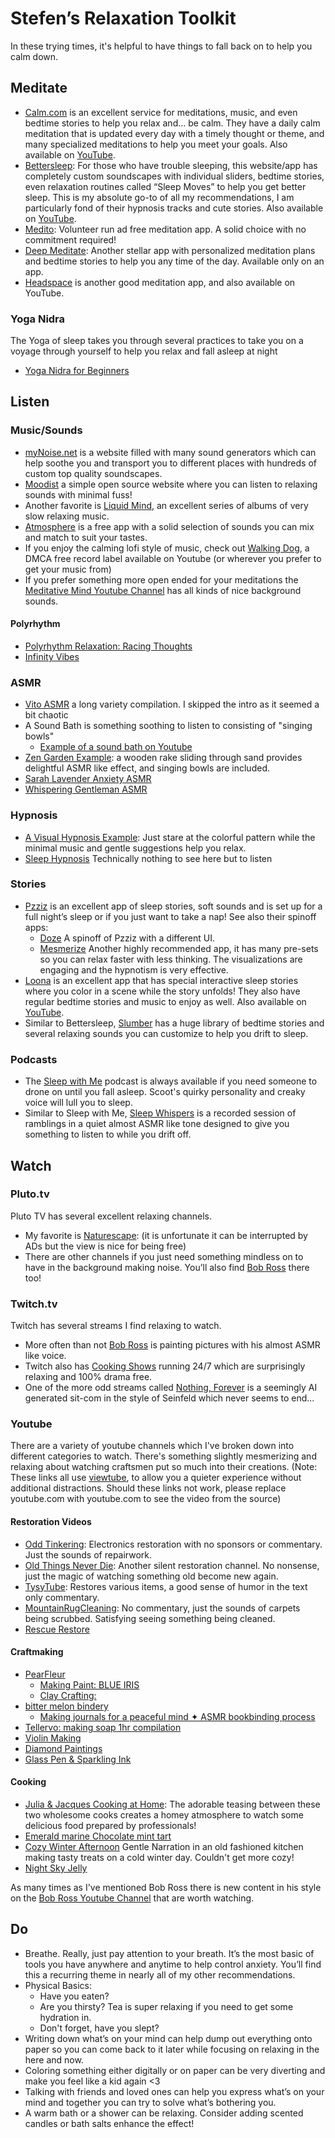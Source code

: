 ﻿# Stefen’s Relaxation Toolkit

In these trying times, it's helpful to have things to fall back on to help you calm down.

## Meditate

- [Calm.com](https://www.calm.com) is an excellent service for meditations, music, and even bedtime stories to help you relax and… be calm. They have a daily calm meditation that is updated every day with a timely thought or theme, and many specialized meditations to help you meet your goals. Also available on [YouTube](https://youtube.com/user/calmdotcom).
- [Bettersleep](http://bettersleep.com/): For those who have trouble sleeping, this website/app has completely custom soundscapes with individual sliders, bedtime stories, even relaxation routines called “Sleep Moves” to help you get better sleep. This is my absolute go-to of all my recommendations, I am particularly fond of their hypnosis tracks and cute stories. Also available on [YouTube](https://youtube.com/user/utopiansounds).
- [Medito](https://meditofoundation.org/medito-app): Volunteer run ad free meditation app. A solid choice with no commitment required!
- [Deep Meditate](https://deepmeditate.com): Another stellar app with personalized meditation plans and bedtime stories to help you any time of the day. Available only on an app.
- [Headspace](https://www.headspace.com) is another good meditation app, and also available on YouTube.

### Yoga Nidra
The Yoga of sleep takes you through several practices to take you on a voyage through yourself to help you relax and fall asleep at night
- [Yoga Nidra for Beginners](https://youtube.com/watch?v=zjm-LqavvZo)

## Listen

### Music/Sounds
- [myNoise.net](http://mynoise.net/) is a website filled with many sound generators which can help soothe you and transport you to different places with hundreds of custom top quality soundscapes.
- [Moodist](https://moodist.app/) a simple open source website where you can listen to relaxing sounds with minimal fuss!
- Another favorite is [Liquid Mind](https://youtube.com/channel/UCgogqJdyUFxNWjdD69kyE5Q), an excellent series of albums of very slow relaxing music.
- [Atmosphere](https://peakpocketstudios.com) is a free app with a solid selection of sounds you can mix and match to suit your tastes.
- If you enjoy the calming lofi style of music, check out [Walking Dog](https://youtube.com/c/WalkingDogMusic), a DMCA free record label available on Youtube (or wherever you prefer to get your music from)
- If you prefer something more open ended for your meditations the [Meditative Mind Youtube Channel](https://youtube.com/c/TheMeditativeMind) has all kinds of nice background sounds.
#### Polyrhythm
- [Polyrhythm Relaxation: Racing Thoughts](https://youtube.com/watch?v=ocLD9VbwVKw)
- [Infinity Vibes](https://youtube.com/watch?v=Ep1oB2GYJ0c)

### ASMR
- [Vito ASMR](https://youtube.com/watch?v=NkKyY3eqll0?t=223&si=DozQfevujQsbso4X) a long variety compilation. I skipped the intro as it seemed a bit chaotic
- A Sound Bath is something soothing to listen to consisting of "singing bowls"
  - [Example of a sound bath on Youtube](https://youtube.com/watch?v=-BlO514Iwvo)
- [Zen Garden Example](https://youtube.com/watch?v=wxflcCxqebU): a wooden rake sliding through sand provides delightful ASMR like effect, and singing bowls are included.
- [Sarah Lavender Anxiety ASMR](https://youtube.com/watch?v=BuTdBAM3rOw)
- [Whispering Gentleman ASMR](https://www.youtube.com/watch?v=LIn-rEKmvRo)

### Hypnosis
- [A Visual Hypnosis Example](https://youtube.com/watch?v=it5WX2gxXP4): Just stare at the colorful pattern while the minimal music and gentle suggestions help you relax.
- [Sleep Hypnosis](https://youtube.com/watch?v=5_WLGc5K3d0) Technically nothing to see here but to listen

### Stories

- [Pzziz](https://pzizz.com) is an excellent app of sleep stories, soft sounds and is set up for a full night’s sleep or if you just want to take a nap! See also their spinoff apps:
  - [Doze](https://dozeapp.com/) A spinoff of Pzziz with a different UI.
  - [Mesmerize](https://www.mesmerizeapp.com/) Another highly recommended app, it has many pre-sets so you can relax faster with less thinking. The visualizations are engaging and the hypnotism is very effective.
- [Loona](https://loona.app) is an excellent app that has special interactive sleep stories where you color in a scene while the story unfolds! They also have regular bedtime stories and music to enjoy as well. Also available on [YouTube](https://youtube.com/channel/UCvOwxjPkjT8TdGrEP3IsxzA).
- Similar to Bettersleep, [Slumber](https://slumber.fm) has a huge library of bedtime stories and several relaxing sounds you can customize to help you drift to sleep.

### Podcasts

- The [Sleep with Me](https://www.sleepwithmepodcast.com) podcast is always available if you need someone to drone on until you fall asleep. Scoot's quirky personality and creaky voice will lull you to sleep.
- Similar to Sleep with Me, [Sleep Whispers](https://sleepwhispers.com) is a recorded session of ramblings in a quiet almost ASMR like tone designed to give you something to listen to while you drift off.

## Watch

### Pluto.tv 
Pluto TV has several excellent relaxing channels.
- My favorite is [Naturescape](https://pluto.tv/live-tv/naturescape): (it is unfortunate it can be interrupted by ADs but the view is nice for being free)
- There are other channels if you just need something mindless on to have in the background making noise. You’ll also find [Bob Ross](https://pluto.tv/en/live-tv/the-bob-ross-channel) there too!

### Twitch.tv
Twitch has several streams I find relaxing to watch.
- More often than not [Bob Ross](https://www.twitch.tv/bobross) is painting pictures with his almost ASMR like voice.
- Twitch also has [Cooking Shows](https://www.twitch.tv/hungry) running 24/7 which are surprisingly relaxing and 100% drama free.
- One of the more odd streams called [Nothing, Forever](https://www.twitch.tv/watchmeforever) is a seemingly AI generated sit-com in the style of Seinfeld which never seems to end...

### Youtube 
There are a variety of youtube channels which I've broken down into different categories to watch. There's something slightly mesmerizing and relaxing about watching craftsmen put so much into their creations.
(Note: These links all use [viewtube](https://github.com/viewtube/viewtube), to allow you a quieter experience without additional distractions. Should these links not work, please replace youtube.com with youtube.com to see the video from the source)

#### Restoration Videos
- [Odd Tinkering](https://youtube.com/@OddTinkering): Electronics restoration with no sponsors or commentary. Just the sounds of repairwork.
- [Old Things Never Die](https://youtube.com/@OldThingsNeverDie-): Another silent restoration channel. No nonsense, just the magic of watching something old become new again.
- [TysyTube](https://youtube.com/@TysyTube): Restores various items, a good sense of humor in the text only commentary.
- [MountainRugCleaning](https://youtube.com/@MountainRugCleaning): No commentary, just the sounds of carpets being scrubbed. Satisfying seeing something being cleaned.
- [Rescue Restore](https://youtube.com/@RescueRestore)

#### Craftmaking
- [PearFleur](https://youtube.com/@PearFleur)
  - [Making Paint: BLUE IRIS](https://youtube.com/watch?v=aCKtkvFvXa8)
  - [Clay Crafting:](https://youtube.com/watch?v=5CZMI__cL_A)
- [bitter melon bindery](https://youtube.com/@bittermelonbindery)
  - [Making journals for a peaceful mind ✦ ASMR bookbinding process](https://youtube.com/watch?v=f8lwRyhKaBM?si=mOnOcTOmube07tNJ)
- [Tellervo: making soap 1hr compilation](https://youtube.com/watch?v=qOly3ET6HkU)
- [Violin Making](https://youtube.com/watch?v=YO5KMZfyKBc)
- [Diamond Paintings](https://youtube.com/watch?v=obUK-udjGRw)
- [Glass Pen & Sparkling Ink](https://youtube.com/watch?v=UTRweceb6b0)

#### Cooking
- [Julia & Jacques Cooking at Home](https://youtube.com/playlist?list=PLCfyaSfs-7cwR_pwMUqdrDN6xtgPxKlAa): The adorable teasing between these two wholesome cooks creates a homey atmosphere to watch some delicious food prepared by professionals!
- [Emerald marine Chocolate mint tart](https://youtube.com/watch?v=TXXjeIF7M7I)
- [Cozy Winter Afternoon](https://youtube.com/watch?v=qau58jh92vc) Gentle Narration in an old fashioned kitchen making tasty treats on a cold winter day. Couldn't get more cozy!
- [Night Sky Jelly](https://youtube.com/watch?v=YHwzPIJh5FM)

As many times as I've mentioned Bob Ross there is new content in his style on the [Bob Ross Youtube Channel](https://youtube.com/@bobross_thejoyofpainting) that are worth watching. 

## Do

- Breathe. Really, just pay attention to your breath. It’s the most basic of tools you have anywhere and anytime to help control anxiety. You’ll find this a recurring theme in nearly all of my other recommendations.
- Physical Basics: 
  - Have you eaten? 
  - Are you thirsty? Tea is super relaxing if you need to get some hydration in. 
  - Don't forget, have you slept?
- Writing down what’s on your mind can help dump out everything onto paper so you can come back to it later while focusing on relaxing in the here and now.
- Coloring something either digitally or on paper can be very diverting and make you feel like a kid again <3
- Talking with friends and loved ones can help you express what’s on your mind and together you can try to solve what’s bothering you.
- A warm bath or a shower can be relaxing. Consider adding scented candles or bath salts enhance the effect!

